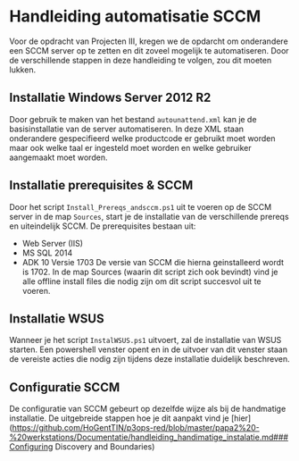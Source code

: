 # Handleiding automatisatie SCCM

Voor de opdracht van Projecten III, kregen we de opdarcht om onderandere een SCCM server op te zetten en dit zoveel mogelijk te automatiseren. Door de verschillende stappen in deze handleiding te volgen, zou dit moeten lukken.

## Installatie Windows Server 2012 R2

Door gebruik te maken van het bestand `autounattend.xml` kan je de basisinstallatie van de server automatiseren. In deze XML staan onderandere gespecifieerd welke productcode er gebruikt moet worden maar ook welke taal er ingesteld moet worden en welke gebruiker aangemaakt moet worden.

##  Installatie prerequisites & SCCM

Door het script `Install_Prereqs_andsccm.ps1` uit te voeren op de SCCM server in de map `Sources`, start je de installatie van de verschillende prereqs en uiteindelijk SCCM.
De prerequisites bestaan uit:
  - Web Server (IIS)
  - MS SQL 2014
  - ADK 10 Versie 1703
De versie van SCCM die hierna geinstalleerd wordt is 1702.
In de map Sources (waarin dit script zich ook bevindt) vind je alle offline install files die nodig zijn om dit script succesvol uit te voeren.

## Installatie WSUS

Wanneer je het script `InstalWSUS.ps1` uitvoert, zal de installatie van WSUS starten. Een powershell venster opent en in de uitvoer van dit venster staan de vereiste acties die nodig zijn tijdens deze installatie duidelijk beschreven.

## Configuratie SCCM

De configuratie van SCCM gebeurt op dezelfde wijze als bij de handmatige installatie. De uitgebreide stappen hoe je dit aanpakt vind je [hier] (https://github.com/HoGentTIN/p3ops-red/blob/master/papa2%20-%20werkstations/Documentatie/handleiding_handimatige_instalatie.md###Configuring Discovery and Boundaries) 
